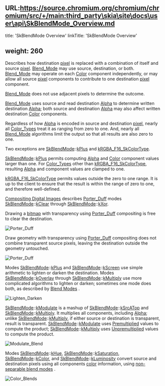 URL:https://source.chromium.org/chromium/chromium/src/+/main:third_party\skia\site\docs\user\api\SkBlendMode_Overview.md
---
title: 'SkBlendMode Overview'
linkTitle: 'SkBlendMode Overview'

weight: 260
---

Describes how destination <a href='undocumented#Pixel'>pixel</a> is replaced
with a combination of itself and source <a href='undocumented#Pixel'>pixel</a>.
<a href='#Blend_Mode'>Blend_Mode</a> may use source, destination, or both.
<a href='#Blend_Mode'>Blend_Mode</a> may operate on each
<a href='https://api.skia.org/SkColor_8h.html'>Color</a> component
independently, or may allow all source <a href='undocumented#Pixel'>pixel</a>
components to contribute to one destination
<a href='undocumented#Pixel'>pixel</a> component.

<a href='#Blend_Mode'>Blend_Mode</a> does not use adjacent pixels to determine
the outcome.

<a href='#Blend_Mode'>Blend_Mode</a> uses source and read destination
<a href='https://api.skia.org/SkColor_8h.html#a918cf5a3a68406ac8107f6be48fb906e'>Alpha</a>
to determine written destination
<a href='https://api.skia.org/SkColor_8h.html#a918cf5a3a68406ac8107f6be48fb906e'>Alpha</a>;
both source and destination
<a href='https://api.skia.org/SkColor_8h.html#a918cf5a3a68406ac8107f6be48fb906e'>Alpha</a>
may also affect written destination
<a href='https://api.skia.org/SkColor_8h.html'>Color</a> components.

Regardless of how
<a href='https://api.skia.org/SkColor_8h.html#a918cf5a3a68406ac8107f6be48fb906e'>Alpha</a>
is encoded in source and destination <a href='undocumented#Pixel'>pixel</a>,
nearly all <a href='#Image_Info_Color_Type'>Color_Types</a> treat it as ranging
from zero to one. And, nearly all <a href='#Blend_Mode'>Blend_Mode</a>
algorithms limit the output so that all results are also zero to one.

Two exceptions are
<a href='https://api.skia.org/SkBlendMode_8h.html#ad96d76accb8ff5f3eafa29b91f7a25f0'>SkBlendMode</a>::<a href='#SkBlendMode_kPlus'>kPlus</a>
and
<a href='https://api.skia.org/SkImageInfo_8h.html#a9ac0b62b3d2c6c7e1a80db557243f93e'>kRGBA_F16_SkColorType</a>.

<a href='https://api.skia.org/SkBlendMode_8h.html#ad96d76accb8ff5f3eafa29b91f7a25f0'>SkBlendMode</a>::<a href='#SkBlendMode_kPlus'>kPlus</a>
permits computing
<a href='https://api.skia.org/SkColor_8h.html#a918cf5a3a68406ac8107f6be48fb906e'>Alpha</a>
and <a href='https://api.skia.org/SkColor_8h.html'>Color</a> component values
larger than one. For <a href='#Image_Info_Color_Type'>Color_Types</a> other than
<a href='https://api.skia.org/SkImageInfo_8h.html#a9ac0b62b3d2c6c7e1a80db557243f93e'>kRGBA_F16_SkColorType</a>,
resulting
<a href='https://api.skia.org/SkColor_8h.html#a918cf5a3a68406ac8107f6be48fb906e'>Alpha</a>
and component values are clamped to one.

<a href='https://api.skia.org/SkImageInfo_8h.html#a9ac0b62b3d2c6c7e1a80db557243f93e'>kRGBA_F16_SkColorType</a>
permits values outside the zero to one range. It is up to the client to ensure
that the result is within the range of zero to one, and therefore well-defined.

<a name='Porter_Duff'></a>

<a href='https://graphics.pixar.com/library/Compositing/paper.pdf'>Compositing
Digital Images</a></a> describes
<a href='#Blend_Mode_Overview_Porter_Duff'>Porter_Duff</a> modes
<a href='https://api.skia.org/SkBlendMode_8h.html#ad96d76accb8ff5f3eafa29b91f7a25f0'>SkBlendMode</a>::<a href='#SkBlendMode_kClear'>kClear</a>
through
<a href='https://api.skia.org/SkBlendMode_8h.html#ad96d76accb8ff5f3eafa29b91f7a25f0'>SkBlendMode</a>::<a href='#SkBlendMode_kXor'>kXor</a>.

Drawing a <a href='https://api.skia.org/classSkBitmap.html'>bitmap</a> with
transparency using <a href='#Blend_Mode_Overview_Porter_Duff'>Porter_Duff</a>
compositing is free to clear the destination.

![Porter_Duff](https://fiddle.skia.org/i/819903e0bb125385269948474b6c8a84_raster.png)

Draw geometry with transparency using
<a href='#Blend_Mode_Overview_Porter_Duff'>Porter_Duff</a> compositing does not
combine transparent source pixels, leaving the destination outside the geometry
untouched.

![Porter_Duff](https://fiddle.skia.org/i/8f320c1e94e77046e00f7e9e843caa27_raster.png)

<a name='Lighten_Darken'></a>

Modes
<a href='https://api.skia.org/SkBlendMode_8h.html#ad96d76accb8ff5f3eafa29b91f7a25f0'>SkBlendMode</a>::<a href='#SkBlendMode_kPlus'>kPlus</a>
and
<a href='https://api.skia.org/SkBlendMode_8h.html#ad96d76accb8ff5f3eafa29b91f7a25f0'>SkBlendMode</a>::<a href='#SkBlendMode_kScreen'>kScreen</a>
use simple arithmetic to lighten or darken the destination. Modes
<a href='https://api.skia.org/SkBlendMode_8h.html#ad96d76accb8ff5f3eafa29b91f7a25f0'>SkBlendMode</a>::<a href='#SkBlendMode_kOverlay'>kOverlay</a>
through
<a href='https://api.skia.org/SkBlendMode_8h.html#ad96d76accb8ff5f3eafa29b91f7a25f0'>SkBlendMode</a>::<a href='#SkBlendMode_kMultiply'>kMultiply</a>
use more complicated algorithms to lighten or darken; sometimes one mode does
both, as described by <a href='https://en.wikipedia.org/wiki/Blend_modes'>Blend
Modes</a></a> .

![Lighten_Darken](https://fiddle.skia.org/i/23a33fa04cdd0204b2490d05e340f87c_raster.png)

<a name='Modulate_Blend'></a>

<a href='https://api.skia.org/SkBlendMode_8h.html#ad96d76accb8ff5f3eafa29b91f7a25f0'>SkBlendMode</a>::<a href='#SkBlendMode_kModulate'>kModulate</a>
is a mashup of
<a href='https://api.skia.org/SkBlendMode_8h.html#ad96d76accb8ff5f3eafa29b91f7a25f0'>SkBlendMode</a>::<a href='#SkBlendMode_kSrcATop'>kSrcATop</a>
and
<a href='https://api.skia.org/SkBlendMode_8h.html#ad96d76accb8ff5f3eafa29b91f7a25f0'>SkBlendMode</a>::<a href='#SkBlendMode_kMultiply'>kMultiply</a>.
It multiplies all components, including
<a href='https://api.skia.org/SkColor_8h.html#a918cf5a3a68406ac8107f6be48fb906e'>Alpha</a>;
unlike
<a href='https://api.skia.org/SkBlendMode_8h.html#ad96d76accb8ff5f3eafa29b91f7a25f0'>SkBlendMode</a>::<a href='#SkBlendMode_kMultiply'>kMultiply</a>,
if either source or destination is transparent, result is transparent.
<a href='https://api.skia.org/SkBlendMode_8h.html#ad96d76accb8ff5f3eafa29b91f7a25f0'>SkBlendMode</a>::<a href='#SkBlendMode_kModulate'>kModulate</a>
uses <a href='undocumented#Premultiply'>Premultiplied</a> values to compute the
product;
<a href='https://api.skia.org/SkBlendMode_8h.html#ad96d76accb8ff5f3eafa29b91f7a25f0'>SkBlendMode</a>::<a href='#SkBlendMode_kMultiply'>kMultiply</a>
uses <a href='undocumented#Unpremultiply'>Unpremultiplied</a> values to compute
the product.

![Modulate_Blend](https://fiddle.skia.org/i/877f96610ab7638a310432674b04f837_raster.png)

<a name='Color_Blends'></a>

Modes
<a href='https://api.skia.org/SkBlendMode_8h.html#ad96d76accb8ff5f3eafa29b91f7a25f0'>SkBlendMode</a>::<a href='#SkBlendMode_kHue'>kHue</a>,
<a href='https://api.skia.org/SkBlendMode_8h.html#ad96d76accb8ff5f3eafa29b91f7a25f0'>SkBlendMode</a>::<a href='#SkBlendMode_kSaturation'>kSaturation</a>,
<a href='https://api.skia.org/SkBlendMode_8h.html#ad96d76accb8ff5f3eafa29b91f7a25f0'>SkBlendMode</a>::<a href='#SkBlendMode_kColor'>kColor</a>,
and
<a href='https://api.skia.org/SkBlendMode_8h.html#ad96d76accb8ff5f3eafa29b91f7a25f0'>SkBlendMode</a>::<a href='#SkBlendMode_kLuminosity'>kLuminosity</a>
convert source and destination pixels using all components
<a href='https://api.skia.org/SkColor_8h.html'>color</a> information, using
<a href='https://www.w3.org/TR/compositing-1/#blendingnonseparable'>non-separable
blend modes</a></a> .

![Color_Blends](https://fiddle.skia.org/i/630fe21aea8369b307231f5bcf8b2d50_raster.png)
